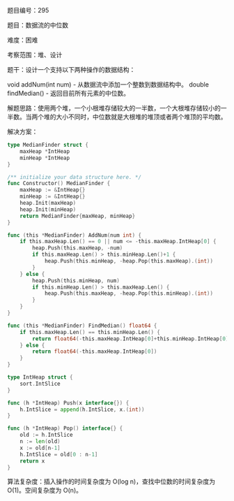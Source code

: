题目编号：295

题目：数据流的中位数

难度：困难

考察范围：堆、设计

题干：设计一个支持以下两种操作的数据结构：

void addNum(int num) - 从数据流中添加一个整数到数据结构中。
double findMedian() - 返回目前所有元素的中位数。

解题思路：使用两个堆，一个小根堆存储较大的一半数，一个大根堆存储较小的一半数。当两个堆的大小不同时，中位数就是大根堆的堆顶或者两个堆顶的平均数。

解决方案：

```go
type MedianFinder struct {
    maxHeap *IntHeap
    minHeap *IntHeap
}

/** initialize your data structure here. */
func Constructor() MedianFinder {
    maxHeap := &IntHeap{}
    minHeap := &IntHeap{}
    heap.Init(maxHeap)
    heap.Init(minHeap)
    return MedianFinder{maxHeap, minHeap}
}

func (this *MedianFinder) AddNum(num int) {
    if this.maxHeap.Len() == 0 || num <= -this.maxHeap.IntHeap[0] {
        heap.Push(this.maxHeap, -num)
        if this.maxHeap.Len() > this.minHeap.Len()+1 {
            heap.Push(this.minHeap, -heap.Pop(this.maxHeap).(int))
        }
    } else {
        heap.Push(this.minHeap, num)
        if this.minHeap.Len() > this.maxHeap.Len() {
            heap.Push(this.maxHeap, -heap.Pop(this.minHeap).(int))
        }
    }
}

func (this *MedianFinder) FindMedian() float64 {
    if this.maxHeap.Len() == this.minHeap.Len() {
        return float64(-this.maxHeap.IntHeap[0]+this.minHeap.IntHeap[0]) / 2.0
    } else {
        return float64(-this.maxHeap.IntHeap[0])
    }
}

type IntHeap struct {
    sort.IntSlice
}

func (h *IntHeap) Push(x interface{}) {
    h.IntSlice = append(h.IntSlice, x.(int))
}

func (h *IntHeap) Pop() interface{} {
    old := h.IntSlice
    n := len(old)
    x := old[n-1]
    h.IntSlice = old[0 : n-1]
    return x
}
```

算法复杂度：插入操作的时间复杂度为 O(log n)，查找中位数的时间复杂度为 O(1)。空间复杂度为 O(n)。